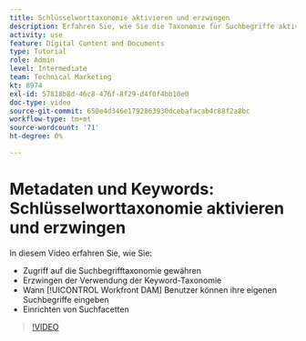 ```yaml
---
title: Schlüsselworttaxonomie aktivieren und erzwingen
description: Erfahren Sie, wie Sie die Taxonomie für Suchbegriffe aktivieren und durchsetzen, wenn Benutzer eigene Suchbegriffe eingeben und Suchfacetten einrichten können in [!UICONTROL Workfront DAM].
activity: use
feature: Digital Content and Documents
type: Tutorial
role: Admin
level: Intermediate
team: Technical Marketing
kt: 8974
exl-id: 57818b8d-46c8-476f-8f29-d4f0f4bb10e0
doc-type: video
source-git-commit: 650e4d346e1792863930dcebafacab4c88f2a8bc
workflow-type: tm+mt
source-wordcount: '71'
ht-degree: 0%

---
```


# Metadaten und Keywords: Schlüsselworttaxonomie aktivieren und erzwingen

In diesem Video erfahren Sie, wie Sie:

* Zugriff auf die Suchbegrifftaxonomie gewähren
* Erzwingen der Verwendung der Keyword-Taxonomie
* Wann [!UICONTROL Workfront DAM] Benutzer können ihre eigenen Suchbegriffe eingeben
* Einrichten von Suchfacetten

>[!VIDEO](https://video.tv.adobe.com/v/335237/?quality=12&learn=on)
